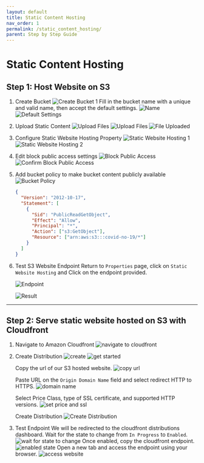 ```yaml
---
layout: default
title: Static Content Hosting
nav_order: 1
permalink: /static_content_hosting/
parent: Step by Step Guide
---
```


# Static Content Hosting

## Step 1: Host Website on S3

1. Create Bucket
   ![Create Bucket 1](../../assets/s3/1.png)
   Fill in the bucket name with a unique and valid name, then accept the default settings.
   ![Name](../../assets/s3/2.png)
   ![Default Settings](../../assets/s3/3.png)

2. Upload Static Content
   ![Upload Files](../../assets/s3/4.png)
   ![Upload Files](../../assets/s3/5.png)
   ![File Uploaded](../../assets/s3/6.png)

3. Configure Static Website Hosting Property
   ![Static Website Hosting 1](../../assets/s3/7.png)
   ![Static Website Hosting 2](../../assets/s3/8.png)

4. Edit block public access settings
   ![Block Public Access](../../assets/s3/9.png)
   ![Confirm Block Public Access](../../assets/s3/10.png)
5. Add bucket policy to make bucket content publicly available
   ![Bucket Policy](../../assets/s3/11.png)
   ```json
   {
     "Version": "2012-10-17",
     "Statement": [
       {
         "Sid": "PublicReadGetObject",
         "Effect": "Allow",
         "Principal": "*",
         "Action": ["s3:GetObject"],
         "Resource": ["arn:aws:s3:::covid-no-19/*"]
       }
     ]
   }
   ```
6. Test S3 Website Endpoint
   Return to `Properties` page, click on `Static Website Hosting` and Click on the endpoint provided.
   
   ![Endpoint](../../assets/s3/12.png)
   
   ![Result](../../assets/s3/13.png)

---

## Step 2: Serve static website hosted on S3 with Cloudfront

1. Navigate to Amazon Cloudfront
   ![navigate to cloudfront](../../assets/cloudfront/1.png)
2. Create Distribution
   ![create](../../assets/cloudfront/2.png)
   ![get started](../../assets/cloudfront/3.png)
   
   Copy the url of our S3 hosted website.
   ![copy url](../../assets/cloudfront/4.png)

   Paste URL on the `Origin Domain Name` field and select redirect HTTP to HTTPS.
   ![domain name](../../assets/cloudfront/5.png)

   Select Price Class, type of SSL certificate, and supported HTTP versions.
   ![set price and ssl](../../assets/cloudfront/6.png)

   Create Distribution
   ![Create Distribution](../../assets/cloudfront/7.png)

3. Test Endpoint
   We will be redirected to the cloudfront distributions dashboard. Wait for the state to change from `In Progress` to `Enabled`.
   ![wait for state to change](../../assets/cloudfront/8.png)
   Once enabled, copy the cloudfront endpoint.
   ![enabled state](../../assets/cloudfront/9.png)
   Open a new tab and access the endpoint using your browser.
   ![access website](../../assets/cloudfront/10.png)